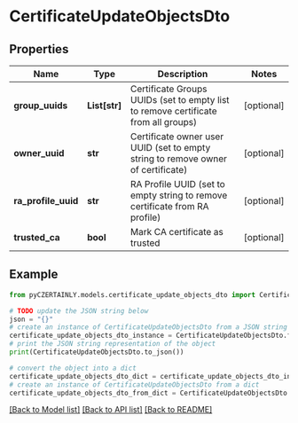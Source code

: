 # CertificateUpdateObjectsDto


## Properties

Name | Type | Description | Notes
------------ | ------------- | ------------- | -------------
**group_uuids** | **List[str]** | Certificate Groups UUIDs (set to empty list to remove certificate from all groups) | [optional] 
**owner_uuid** | **str** | Certificate owner user UUID (set to empty string to remove owner of certificate) | [optional] 
**ra_profile_uuid** | **str** | RA Profile UUID (set to empty string to remove certificate from RA profile) | [optional] 
**trusted_ca** | **bool** | Mark CA certificate as trusted | [optional] 

## Example

```python
from pyCZERTAINLY.models.certificate_update_objects_dto import CertificateUpdateObjectsDto

# TODO update the JSON string below
json = "{}"
# create an instance of CertificateUpdateObjectsDto from a JSON string
certificate_update_objects_dto_instance = CertificateUpdateObjectsDto.from_json(json)
# print the JSON string representation of the object
print(CertificateUpdateObjectsDto.to_json())

# convert the object into a dict
certificate_update_objects_dto_dict = certificate_update_objects_dto_instance.to_dict()
# create an instance of CertificateUpdateObjectsDto from a dict
certificate_update_objects_dto_from_dict = CertificateUpdateObjectsDto.from_dict(certificate_update_objects_dto_dict)
```
[[Back to Model list]](../README.md#documentation-for-models) [[Back to API list]](../README.md#documentation-for-api-endpoints) [[Back to README]](../README.md)


